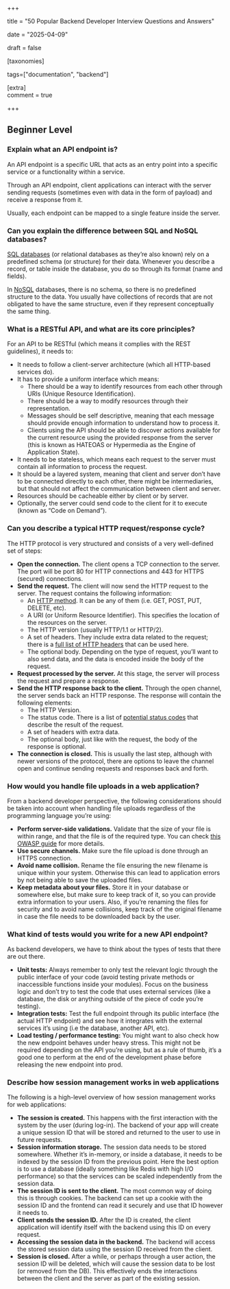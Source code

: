 +++

title = "50 Popular Backend Developer Interview Questions and Answers"

date = "2025-04-09"

draft = false

[taxonomies]  

tags=["documentation", "backend"]

[extra]                                                                                                                                                                                                                    
comment = true  

+++

## Beginner Level

### Explain what an API endpoint is?

An API endpoint is a specific URL that acts as an entry point into a specific service or a functionality within a service.

Through an API endpoint, client applications can interact with the server sending requests (sometimes even with data in the form of payload) and receive a response from it.

Usually, each endpoint can be mapped to a single feature inside the server.

### Can you explain the difference between SQL and NoSQL databases?

[SQL databases](https://roadmap.sh/sql) (or relational databases as they’re also known) rely on a predefined schema (or structure) for their data. Whenever you describe a record, or table inside the database, you do so through its format (name and fields).

In [NoSQL](https://roadmap.sh/mongodb) databases, there is no schema, so there is no predefined structure to the data. You usually have collections of records that are not obligated to have the same structure, even if they represent conceptually the same thing.

### What is a RESTful API, and what are its core principles?

For an API to be RESTful (which means it complies with the REST guidelines), it needs to:

- It needs to follow a client-server architecture (which all HTTP-based services do).
- It has to provide a uniform interface which means:
  - There should be a way to identify resources from each other through URIs (Unique Resource Identification).
  - There should be a way to modify resources through their representation.
  - Messages should be self descriptive, meaning that each message should provide enough information to understand how to process it.
  - Clients using the API should be able to discover actions available for the current resource using the provided response from the server (this is known as HATEOAS or Hypermedia as the Engine of Application State).
- It needs to be stateless, which means each request to the server must contain all information to process the request.
- It should be a layered system, meaning that client and server don’t have to be connected directly to each other, there might be intermediaries, but that should not affect the communication between client and server.
- Resources should be cacheable either by client or by server.
- Optionally, the server could send code to the client for it to execute (known as “Code on Demand”).

### Can you describe a typical HTTP request/response cycle?

The HTTP protocol is very structured and consists of a very well-defined set of steps:

- **Open the connection.** The client opens a TCP connection to the server. The port will be port 80 for HTTP connections and 443 for HTTPS (secured) connections.
- **Send the request.** The client will now send the HTTP request to the server. The request contains the following information:
  - An [HTTP method](https://developer.mozilla.org/en-US/docs/Web/HTTP/Methods). It can be any of them (i.e. GET, POST, PUT, DELETE, etc).
  - A URI (or Uniform Resource Identifier). This specifies the location of the resources on the server.
  - The HTTP version (usually HTTP/1.1 or HTTP/2).
  - A set of headers. They include extra data related to the request; there is a [full list of HTTP headers](https://developer.mozilla.org/en-US/docs/Web/HTTP/Headers) that can be used here.
  - The optional body. Depending on the type of request, you’ll want to also send data, and the data is encoded inside the body of the request.
- **Request processed by the server.** At this stage, the server will process the request and prepare a response.
- **Send the HTTP response back to the client.** Through the open channel, the server sends back an HTTP response. The response will contain the following elements:
  - The HTTP Version. 
  - The status code. There is a list of [potential status codes](https://developer.mozilla.org/en-US/docs/Web/HTTP/Status) that describe the result of the request.
  - A set of headers with extra data.
  - The optional body, just like with the request, the body of the response is optional.
- **The connection is closed.** This is usually the last step, although with newer versions of the protocol, there are options to leave the channel open and continue sending requests and responses back and forth.

### How would you handle file uploads in a web application?

From a backend developer perspective, the following considerations should be taken into account when handling file uploads regardless of the programming language you’re using:

- **Perform server-side validations.** Validate that the size of your file is within range, and that the file is of the required type. You can check [this OWASP guide](https://cheatsheetseries.owasp.org/cheatsheets/File_Upload_Cheat_Sheet.html) for more details.
- **Use secure channels.** Make sure the file upload is done through an HTTPS connection.
- **Avoid name collision.** Rename the file ensuring the new filename is unique within your system. Otherwise this can lead to application errors by not being able to save the uploaded files.
- **Keep metadata about your files.** Store it in your database or somewhere else, but make sure to keep track of it, so you can provide extra information to your users. Also, if you’re renaming the files for security and to avoid name collisions, keep track of the original filename in case the file needs to be downloaded back by the user.

### What kind of tests would you write for a new API endpoint?

As backend developers, we have to think about the types of tests that there are out there.

- **Unit tests:** Always remember to only test the relevant logic through the public interface of your code (avoid testing private methods or inaccessible functions inside your modules). Focus on the business logic and don’t try to test the code that uses external services (like a database, the disk or anything outside of the piece of code you’re testing).
- **Integration tests:** Test the full endpoint through its public interface (the actual HTTP endpoint) and see how it integrates with the external services it’s using (i.e the database, another API, etc).
- **Load testing / performance testing:** You might want to also check how the new endpoint behaves under heavy stress. This might not be required depending on the API you’re using, but as a rule of thumb, it’s a good one to perform at the end of the development phase before releasing the new endpoint into prod.

### Describe how session management works in web applications

The following is a high-level overview of how session management works for web applications:

- **The session is created.** This happens with the first interaction with the system by the user (during log-in). The backend of your app will create a unique session ID that will be stored and returned to the user to use in future requests.
- **Session information storage.** The session data needs to be stored somewhere. Whether it’s in-memory, or inside a database, it needs to be indexed by the session ID from the previous point. Here the best option is to use a database (ideally something like Redis with high I/O performance) so that the services can be scaled independently from the session data.
- **The session ID is sent to the client.** The most common way of doing this is through cookies. The backend can set up a cookie with the session ID and the frontend can read it securely and use that ID however it needs to.
- **Client sends the session ID.** After the ID is created, the client application will identify itself with the backend using this ID on every request.
- **Accessing the session data in the backend.** The backend will access the stored session data using the session ID received from the client.
- **Session is closed.** After a while, or perhaps through a user action, the session ID will be deleted, which will cause the session data to be lost (or removed from the DB). This effectively ends the interactions between the client and the server as part of the existing session.